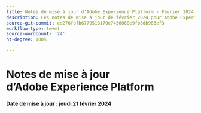 ```yaml
---
title: Notes de mise à jour d’Adobe Experience Platform - Février 2024
description: Les notes de mise à jour de février 2024 pour Adobe Experience Platform.
source-git-commit: ed276fbfb6779518170e7436068e9fb6db986ef3
workflow-type: tm+mt
source-wordcount: '24'
ht-degree: 100%

---
```


# Notes de mise à jour d’Adobe Experience Platform

**Date de mise à jour : jeudi 21 février 2024**
